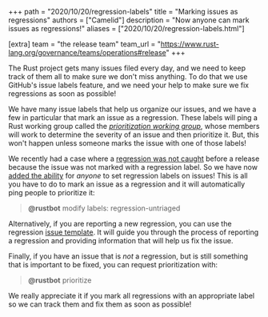 +++
path = "2020/10/20/regression-labels"
title = "Marking issues as regressions"
authors = ["Camelid"]
description = "Now anyone can mark issues as regressions!"
aliases = ["2020/10/20/regression-labels.html"]

[extra]
team = "the release team"
team_url = "https://www.rust-lang.org/governance/teams/operations#release"
+++

The Rust project gets many issues filed every day, and we need to keep track
of them all to make sure we don't miss anything. To do that we use GitHub's
issue labels feature, and we need your help to make sure we fix regressions
as soon as possible!

We have many issue labels that help us organize our issues, and we have a few
in particular that mark an issue as a regression. These labels will ping a Rust
working group called the [*prioritization working group*][wg-prioritization],
whose members will work to determine the severity of an issue and then
prioritize it. But, this won't happen unless someone marks the issue with one
of those labels!

We recently had a case where a [regression was not caught][internals-thread]
before a release because the issue was not marked with a regression label.
So we have now [added the ability][regression-label-pr] for *anyone* to set
regression labels on issues! This is all you have to do to mark an issue as a
regression and it will automatically ping people to prioritize it:

> **@rustbot** modify labels: regression-untriaged

Alternatively, if you are reporting a new regression, you can use the regression
[issue template]. It will guide you through the process of reporting a
regression and providing information that will help us fix the issue.

Finally, if you have an issue that is *not* a regression, but is still something
that is important to be fixed, you can request prioritization with:

> **@rustbot** prioritize

We really appreciate it if you mark all regressions with an appropriate label
so we can track them and fix them as soon as possible!

[wg-prioritization]: https://rust-lang.github.io/compiler-team/working-groups/prioritization
[internals-thread]: https://internals.rust-lang.org/t/1-46-is-unusable-for-me-solved/13161/10
[regression-label-pr]: https://github.com/rust-lang/rust/pull/77555
[issue template]: https://github.com/rust-lang/rust/issues/new/choose
